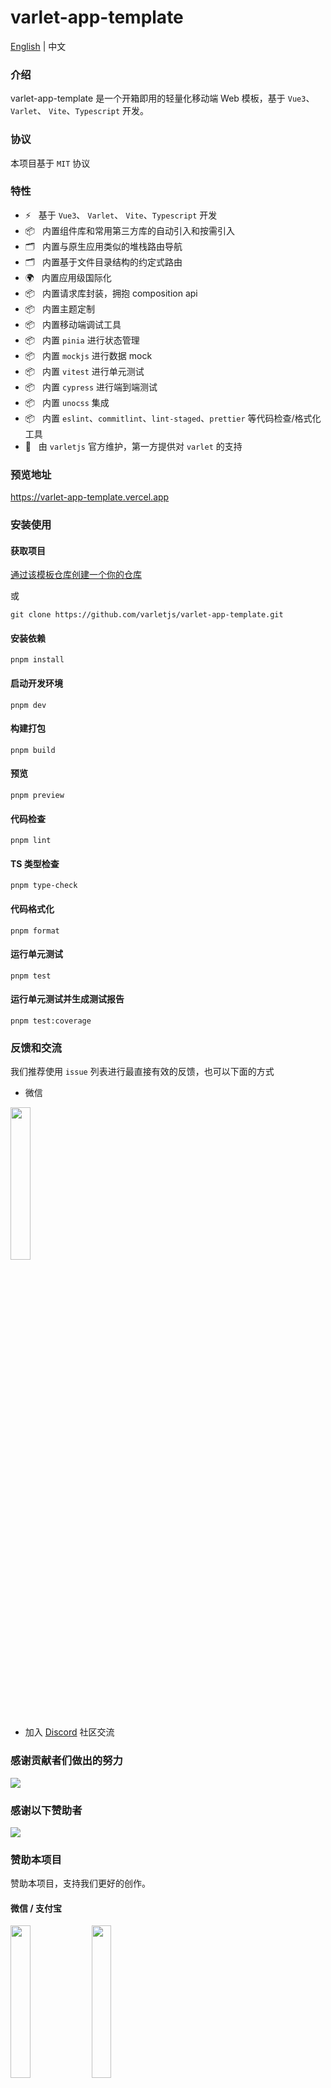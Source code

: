 # varlet-app-template

<a href="https://github.com/varletjs/varlet-app-template/blob/main/README.md">English</a> |
<span>中文</span>

### 介绍

varlet-app-template 是一个开箱即用的轻量化移动端 Web 模板，基于 `Vue3`、 `Varlet`、 `Vite`、`Typescript` 开发。

### 协议

本项目基于 `MIT` 协议

### 特性

- ⚡️ &nbsp; 基于 `Vue3`、 `Varlet`、 `Vite`、`Typescript` 开发
- 📦 &nbsp; 内置组件库和常用第三方库的自动引入和按需引入
- 🗂 &nbsp; 内置与原生应用类似的堆栈路由导航
- 🗂 &nbsp; 内置基于文件目录结构的约定式路由
- 🌍 &nbsp; 内置应用级国际化
- 📦 &nbsp; 内置请求库封装，拥抱 composition api
- 📦 &nbsp; 内置主题定制
- 📦 &nbsp; 内置移动端调试工具
- 📦 &nbsp; 内置 `pinia` 进行状态管理
- 📦 &nbsp; 内置 `mockjs` 进行数据 mock
- 📦 &nbsp; 内置 `vitest` 进行单元测试
- 📦 &nbsp; 内置 `cypress` 进行端到端测试
- 📦 &nbsp; 内置 `unocss` 集成
- 📦 &nbsp; 内置 `eslint`、`commitlint`、`lint-staged`、`prettier` 等代码检查/格式化工具
- 💪 &nbsp; 由 `varletjs` 官方维护，第一方提供对 `varlet` 的支持

### 预览地址

https://varlet-app-template.vercel.app

### 安装使用

#### 获取项目

[通过该模板仓库创建一个你的仓库](https://github.com/varletjs/varlet-app-template/generate)

或

```shell
git clone https://github.com/varletjs/varlet-app-template.git
```

#### 安装依赖

```shell
pnpm install
```

#### 启动开发环境

```shell
pnpm dev
```

#### 构建打包

```shell
pnpm build
```

#### 预览

```shell
pnpm preview
```

#### 代码检查

```shell
pnpm lint
```

#### TS 类型检查

```shell
pnpm type-check
```

#### 代码格式化

```shell
pnpm format
```

#### 运行单元测试

```shell
pnpm test
```

#### 运行单元测试并生成测试报告

```shell
pnpm test:coverage
```

### 反馈和交流

我们推荐使用 `issue` 列表进行最直接有效的反馈，也可以下面的方式

* 微信

<img style="width: 25%" src="https://cdn.jsdelivr.net/gh/varletjs/varlet-static/community.png" />

* 加入 [Discord](https://discord.gg/Dmb8ydBHkw) 社区交流

### 感谢贡献者们做出的努力

<a href="https://github.com/varletjs/varlet-app-template/graphs/contributors">
  <img src="https://contrib.rocks/image?repo=varletjs/varlet-app-template" />
</a>

### 感谢以下赞助者

<a href="https://cdn.jsdelivr.net/gh/varletjs/varlet-static/sponsorkit/sponsors.svg">
  <img src="https://cdn.jsdelivr.net/gh/varletjs/varlet-static/sponsorkit/sponsors.svg">
</a>

### 赞助本项目

赞助本项目，支持我们更好的创作。

#### 微信 / 支付宝

<img style="width: 25%" src="https://cdn.jsdelivr.net/gh/varletjs/varlet-static/wechat.jpg" />
<img style="width: 25%" src="https://cdn.jsdelivr.net/gh/varletjs/varlet-static/alipay.jpg" />

